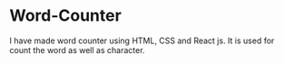 # Word-Counter
I have made word counter using HTML, CSS and React js. It is used for count the word as well as character.
